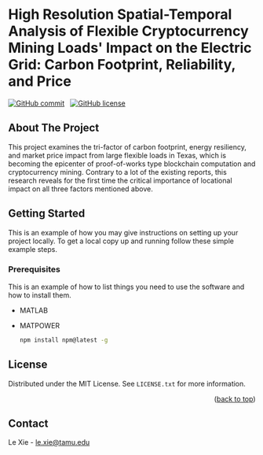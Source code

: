 # High Resolution Spatial-Temporal Analysis of Flexible Cryptocurrency Mining Loads' Impact on the Electric Grid: Carbon Footprint, Reliability, and Price

[![GitHub commit](https://img.shields.io/github/last-commit/tamu-engineering-research/Crypto_mining_impacts)](https://github.com/tamu-engineering-research/Crypto_mining_impacts/commits/master) &nbsp;
[![GitHub license](https://img.shields.io/badge/license-MIT-yellow)](https://choosealicense.com/licenses/mit/)

<!-- ABOUT THE PROJECT -->
## About The Project

This project examines the tri-factor of carbon footprint, energy resiliency, and market price impact from large flexible loads in Texas, which is becoming the epicenter of proof-of-works type blockchain computation and cryptocurrency mining. Contrary to a lot of the existing reports, this research reveals for the first time the critical importance of locational impact on all three factors mentioned above.


<!-- GETTING STARTED -->
## Getting Started

This is an example of how you may give instructions on setting up your project locally.
To get a local copy up and running follow these simple example steps.

### Prerequisites

This is an example of how to list things you need to use the software and how to install them.
* MATLAB

* MATPOWER
  ```sh
  npm install npm@latest -g
  ```



<!-- LICENSE -->
## License

Distributed under the MIT License. See `LICENSE.txt` for more information.

<p align="right">(<a href="#readme-top">back to top</a>)</p>


<!-- CONTACT -->
## Contact

Le Xie - le.xie@tamu.edu

<!---
Project Link: [xxx](https://github.com/your_username/repo_name)
--->
